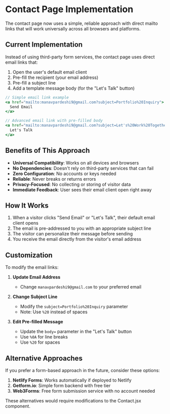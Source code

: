 # Contact Page Implementation

The contact page now uses a simple, reliable approach with direct mailto links that will work universally across all browsers and platforms.

## Current Implementation

Instead of using third-party form services, the contact page uses direct email links that:

1. Open the user's default email client
2. Pre-fill the recipient (your email address)
3. Pre-fill a subject line
4. Add a template message body (for the "Let's Talk" button)

```jsx
// Simple email link example
<a href="mailto:manavpardeshi9@gmail.com?subject=Portfolio%20Inquiry">
  Send Email
</a>

// Advanced email link with pre-filled body
<a href="mailto:manavpardeshi9@gmail.com?subject=Let's%20Work%20Together&body=Hi%20Manav,%0A%0AI'm%20interested%20in%20discussing%20a%20potential%20project%20with%20you.%0A%0AProject%20Details:%0A-%20%0A-%20%0A%0ALooking%20forward%20to%20hearing%20from%20you!%0A%0ABest%20regards,">
  Let's Talk
</a>
```

## Benefits of This Approach

- **Universal Compatibility**: Works on all devices and browsers
- **No Dependencies**: Doesn't rely on third-party services that can fail
- **Zero Configuration**: No accounts or keys needed
- **Reliable**: Never breaks or returns errors
- **Privacy-Focused**: No collecting or storing of visitor data
- **Immediate Feedback**: User sees their email client open right away

## How It Works

1. When a visitor clicks "Send Email" or "Let's Talk", their default email client opens
2. The email is pre-addressed to you with an appropriate subject line
3. The visitor can personalize their message before sending
4. You receive the email directly from the visitor's email address

## Customization

To modify the email links:

1. **Update Email Address**
   - Change `manavpardeshi9@gmail.com` to your preferred email

2. **Change Subject Line**
   - Modify the `subject=Portfolio%20Inquiry` parameter
   - Note: Use `%20` instead of spaces

3. **Edit Pre-filled Message**
   - Update the `body=` parameter in the "Let's Talk" button
   - Use `%0A` for line breaks
   - Use `%20` for spaces

## Alternative Approaches

If you prefer a form-based approach in the future, consider these options:

1. **Netlify Forms**: Works automatically if deployed to Netlify
2. **Getform.io**: Simple form backend with free tier
3. **Web3Forms**: Free form submission service with no account needed

These alternatives would require modifications to the Contact.jsx component. 